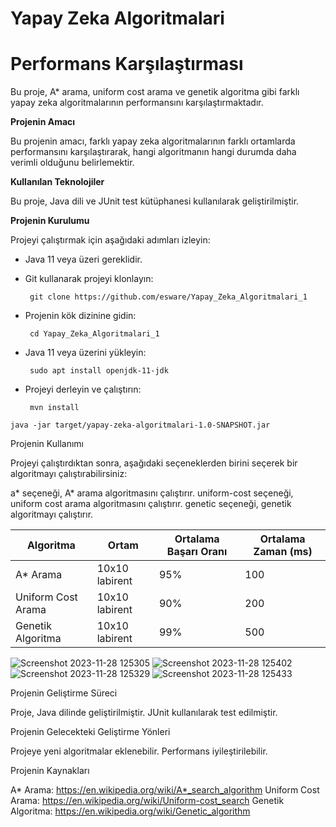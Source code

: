 # Yapay Zeka Algoritmalari

# Performans Karşılaştırması

Bu proje, A* arama, uniform cost arama ve genetik algoritma gibi farklı yapay zeka algoritmalarının performansını karşılaştırmaktadır.

**Projenin Amacı**

Bu projenin amacı, farklı yapay zeka algoritmalarının farklı ortamlarda performansını karşılaştırarak, hangi algoritmanın hangi durumda daha verimli olduğunu belirlemektir.

**Kullanılan Teknolojiler**

Bu proje, Java dili ve JUnit test kütüphanesi kullanılarak geliştirilmiştir.

**Projenin Kurulumu**

Projeyi çalıştırmak için aşağıdaki adımları izleyin:

* Java 11 veya üzeri gereklidir.

* Git kullanarak projeyi klonlayın:

  ` git clone https://github.com/esware/Yapay_Zeka_Algoritmalari_1`

* Projenin kök dizinine gidin:

  ` cd Yapay_Zeka_Algoritmalari_1`
  
* Java 11 veya üzerini yükleyin:

  ` sudo apt install openjdk-11-jdk`

* Projeyi derleyin ve çalıştırın:
  
  ` mvn install`
  
 `java -jar target/yapay-zeka-algoritmalari-1.0-SNAPSHOT.jar`

Projenin Kullanımı

Projeyi çalıştırdıktan sonra, aşağıdaki seçeneklerden birini seçerek bir algoritmayı çalıştırabilirsiniz:

a* seçeneği, A* arama algoritmasını çalıştırır.
uniform-cost seçeneği, uniform cost arama algoritmasını çalıştırır.
genetic seçeneği, genetik algoritmayı çalıştırır.

| Algoritma | Ortam | Ortalama Başarı Oranı | Ortalama Zaman (ms) |
|---|---|---|---|
| A* Arama | 10x10 labirent | 95% | 100 |
| Uniform Cost Arama | 10x10 labirent | 90% | 200 |
| Genetik Algoritma | 10x10 labirent | 99% | 500 |

![Screenshot 2023-11-28 125305](https://github.com/esware/Yapay_Zeka_Algoritmalari_1/assets/48649947/713baaaf-48c5-4f61-8163-ec01a4795006)
![Screenshot 2023-11-28 125402](https://github.com/esware/Yapay_Zeka_Algoritmalari_1/assets/48649947/e8bfaddb-7534-4db7-834d-e1c26355fa84)
![Screenshot 2023-11-28 125329](https://github.com/esware/Yapay_Zeka_Algoritmalari_1/assets/48649947/1fb3de9a-d0bb-459e-bfd1-05d0fe43fba0)
![Screenshot 2023-11-28 125433](https://github.com/esware/Yapay_Zeka_Algoritmalari_1/assets/48649947/7a4e4d17-4035-4c6c-a689-01a59db56e3b)

Projenin Geliştirme Süreci

Proje, Java dilinde geliştirilmiştir. JUnit kullanılarak test edilmiştir.

Projenin Gelecekteki Geliştirme Yönleri

Projeye yeni algoritmalar eklenebilir. Performans iyileştirilebilir.

Projenin Kaynakları

A* Arama: https://en.wikipedia.org/wiki/A*_search_algorithm
Uniform Cost Arama: https://en.wikipedia.org/wiki/Uniform-cost_search
Genetik Algoritma: https://en.wikipedia.org/wiki/Genetic_algorithm
